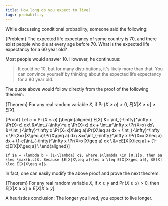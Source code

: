```yaml
---
title: How long do you expect to live?
tags: probability
---
```


While discussing conditional probability, someone said the following: 

{Problem}
    The expected life expectancy of some country is 70, and there exist people who die at every age before 70. What is the expected life expectancy for a 60 year old?

Most people would answer 10. However, he continuous:

> It could be 10, but for many distributions, it's likely more than that. You can convince yourself by thinking about the expected life expectancy for a 80 year old.

The quote above would follow directly from the proof of the following theorem:

{Theorem}
    For any real random variable $X$, if $\Pr(X\geq a)>0$, $E[X|X\geq a] \geq E[X]$.
 
{Proof}
    Let $c = \Pr(X\leq a)$ 
    \[\begin{aligned}
    E[X] &= \int_{-\infty}^\infty x \Pr(X=x) dx\\
     &=\int_{-\infty}^a x \Pr(X=x) dx + \int_a^\infty x \Pr(X=x) dx\\
     &=\int_{-\infty}^\infty x \Pr(X=x|X\leq a)\Pr(X\leq a) dx + \int_{-\infty}^\infty x \Pr(X=x|X\geq a)\Pr(X\geq a) dx\\
     &=c\int_{-\infty}^\infty x \Pr(X=x|X\leq a) dx + (1-c)\int_{-\infty}^\infty x \Pr(X=x|X\geq a) dx \\
     &=cE[X|X\leq a] + (1-c)E[X|X\geq a] \\
    \end{aligned}\]

    If $a = \lambda b + (1-\lambda) c$, where $\lambda \in [0,1]$, then $a \leq \max(b,c)$. Because $E[X|X\leq a]\leq a \leq E[X|X\geq a]$, $E[X] \leq E[X|X\geq a]$. 

In fact, one can easily modify the above proof and prove the next theorem:

{Theorem}
    For any real random variable $X$, if $x\geq y$ and $\Pr(X\geq x)>0$, then $E[X|X\geq x] \geq E[X|X\geq y]$. 

A heuristics conclusion: The longer you lived, you expect to live longer.